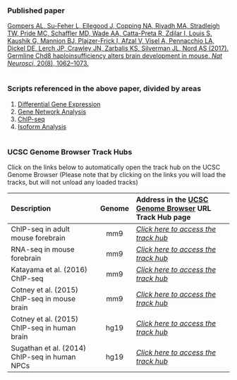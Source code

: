 ### Published paper

[Gompers AL, Su-Feher L, Ellegood J, Copping NA, Riyadh MA, Stradleigh TW, Pride MC, Schaffler MD, Wade AA, Catta-Preta R, Zdilar I, Louis S, Kaushik G, Mannion BJ, Plajzer-Frick I, Afzal V, Visel A, Pennacchio LA, Dickel DE, Lerch JP, Crawley JN, Zarbalis KS, Silverman JL, Nord AS (2017). Germline Chd8 haploinsufficiency alters brain development in mouse. *Nat Neurosci*, 20(8), 1062–1073.](https://www.nature.com/articles/nn.4592)

#

### Scripts referenced in the above paper, divided by areas

1. [Differential Gene Expression](https://github.com/NordNeurogenomicsLab/Publications/tree/master/Gompers_NatNeuro_2017/1.%20Differential%20Gene%20Expression)
2. [Gene Network Analysis](https://github.com/NordNeurogenomicsLab/Publications/tree/master/Gompers_NatNeuro_2017/2.%20Gene%20Network%20Analysis)
3. [ChIP-seq](https://github.com/NordNeurogenomicsLab/Publications/tree/master/Gompers_NatNeuro_2017/3.%20ChIP-seq)
4. [Isoform Analysis](https://github.com/NordNeurogenomicsLab/Publications/tree/master/Gompers_NatNeuro_2017/4.%20Isoform%20Analysis)




#

### UCSC Genome Browser Track Hubs

Click on the links below to automatically open the track hub on the UCSC Genome Browser (Please note that by clicking on the links you will load the tracks, but will not unload any loaded tracks)


| Description                                   | Genome  | Address in the [UCSC Genome Browser](https://genome.ucsc.edu/cgi-bin/hgHubConnect) URL Track Hub page   |
| :---                                          | :---:   | :---        |
| ChIP-seq in adult mouse forebrain             | mm9     | [*Click here to access the track hub*](http://genome.ucsc.edu/cgi-bin/hgTracks?db=mm9&hubUrl=https://bioshare.bioinformatics.ucdavis.edu/bioshare/download/iu1jtcwsudw3v4q/Chd8/ChIPseq/Gompers.ChIP.txt)  |
| RNA-seq in mouse forebrain                    | mm9     | [*Click here to access the track hub*](http://genome.ucsc.edu/cgi-bin/hgTracks?db=mm9&hubUrl=https://bioshare.bioinformatics.ucdavis.edu/bioshare/download/iu1jtcwsudw3v4q/Chd8/RNAseq/Gompers.RNA.txt)  |
| Katayama et al. (2016) ChIP-seq               | mm9     | [*Click here to access the track hub*](http://genome.ucsc.edu/cgi-bin/hgTracks?db=mm9&hubUrl=https://bioshare.bioinformatics.ucdavis.edu/bioshare/download/iu1jtcwsudw3v4q/Chd8_external/katayama/Katayama.txt)  |
| Cotney et al. (2015) ChIP-seq in mouse brain  | mm9     | [*Click here to access the track hub*](http://genome.ucsc.edu/cgi-bin/hgTracks?db=mm9&hubUrl=https://bioshare.bioinformatics.ucdavis.edu/bioshare/download/iu1jtcwsudw3v4q/Chd8_external/cotney/Cotney.txt)  |
| Cotney et al. (2015) ChIP-seq in human brain  | hg19    | [*Click here to access the track hub*](http://genome.ucsc.edu/cgi-bin/hgTracks?db=hg19&hubUrl=https://bioshare.bioinformatics.ucdavis.edu/bioshare/download/iu1jtcwsudw3v4q/Chd8_external/cotney/Cotney_human.txt)  |
| Sugathan et al. (2014) ChIP-seq in human NPCs | hg19    | [*Click here to access the track hub*](http://genome.ucsc.edu/cgi-bin/hgTracks?db=hg19&hubUrl=https://bioshare.bioinformatics.ucdavis.edu/bioshare/download/iu1jtcwsudw3v4q/Chd8_external/sugathan/Sugathan.txt)  |

